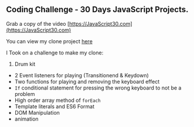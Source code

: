 ## Coding Challenge - 30 Days  JavaScript Projects.

Grab a copy of the video [https://JavaScript30.com](https://JavaScript30.com)

You can view my clone project [here](https://10-javascript-challenge.netlify.app/)

I Took on a challenge to make my clone:


1. Drum kit

-   2 Event listeners for playing (Transitionend & Keydown)
-   Two functions for playing and removing the keyboard effect
-   `If` conditional statement for pressing the wrong keyboard to not be a problem
-   High order array method of `forEach`
-   Template literals and ES6 Format 
-   DOM Manipulation
-   animation
